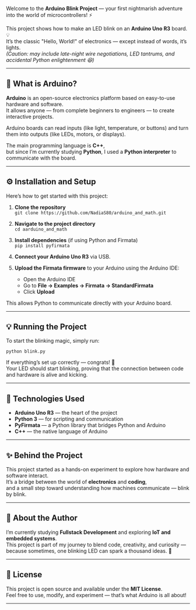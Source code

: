 Welcome to the **Arduino Blink Project** — your first nightmarish adventure into the world of microcontrollers! ⚡  

This project shows how to make an LED blink on an **Arduino Uno R3** board. 💡  
It’s the classic "Hello, World!" of electronics — except instead of words, it’s lights.  
*(Caution: may include late-night wire negotiations, LED tantrums, and accidental Python enlightenment 😆)* 

---

## 🧠 What is Arduino?  

**Arduino** is an open-source electronics platform based on easy-to-use hardware and software.  
It allows anyone — from complete beginners to engineers — to create interactive projects.  

Arduino boards can read inputs (like light, temperature, or buttons) and turn them into outputs (like LEDs, motors, or displays).  

The main programming language is **C++**,  
but since I’m currently studying **Python**, I used a **Python interpreter** to communicate with the board.  

---

## ⚙️ Installation and Setup  

Here’s how to get started with this project:  

1. **Clone the repository**  
```git clone https://github.com/NadiaS80/arduino_and_math.git```

2. **Navigate to the project directory**  
```cd aarduino_and_math```  

3. **Install dependencies** (if using Python and Firmata)  
```pip install pyfirmata```  

4. **Connect your Arduino Uno R3** via USB.  

5. **Upload the Firmata firmware** to your Arduino using the Arduino IDE:  
   - Open the Arduino IDE  
   - Go to **File → Examples → Firmata → StandardFirmata**  
   - Click **Upload**  

This allows Python to communicate directly with your Arduino board.  

---

## 💡 Running the Project  

To start the blinking magic, simply run:  

```python blink.py```  

If everything’s set up correctly — congrats! 🎉  
Your LED should start blinking, proving that the connection between code and hardware is alive and kicking.  

---

## 🔧 Technologies Used  

- **Arduino Uno R3** — the heart of the project  
- **Python 3** — for scripting and communication  
- **PyFirmata** — a Python library that bridges Python and Arduino  
- **C++** — the native language of Arduino  

---

## ✨ Behind the Project  

This project started as a hands-on experiment to explore how hardware and software interact.  
It’s a bridge between the world of **electronics** and **coding**,  
and a small step toward understanding how machines communicate — blink by blink.  

---

## 🤖 About the Author  

I’m currently studying **Fullstack Development** and exploring **IoT and embedded systems**.  
This project is part of my journey to blend code, creativity, and curiosity —  
because sometimes, one blinking LED can spark a thousand ideas. 💭  

---

## 🚀 License  

This project is open source and available under the **MIT License**.  
Feel free to use, modify, and experiment — that’s what Arduino is all about!  

---
